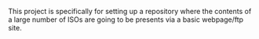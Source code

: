 This project is specifically for setting up a repository where the contents of a large number of ISOs are going to be presents via a basic webpage/ftp site.

